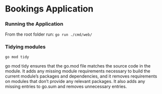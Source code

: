 #  Bookings Application

### Running the Application
From the root folder run: `go run ./cmd/web/ `

### Tidying modules

`go mod tidy`

go mod tidy ensures that the go.mod file matches the source code in the module. It adds any missing module requirements necessary to build the current module’s packages and dependencies, and it removes requirements on modules that don’t provide any relevant packages. It also adds any missing entries to go.sum and removes unnecessary entries.